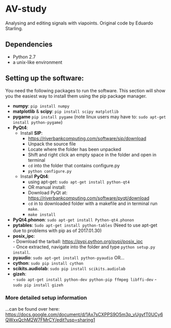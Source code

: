 # AV-study
Analysing and editing signals with viapoints. Original code by Eduardo Starling.

## Dependencies 
- Python 2.7
- a unix-like environment

## Setting up the software:
You need the following packages to run the software. This section will show you the easiest way to install them using the pip package manager.

- **numpy**: `pip install numpy` 
- **matplotlib** & **scipy**: `pip install scipy matplotlib`
- **pygame** `pip install pygame` (note linux users may have to: `sudo apt-get install python-pygame`)
- **PyQt4**:
    - Install **SIP**:
        - https://riverbankcomputing.com/software/sip/download
        - Unpack the source file 
        - Locate where the folder has been unpacked 
        - Shift and right click an empty space in the folder and open in terminal 
        - `cd` into the folder that contains configure.py 
        - `python configure.py`
    - Install **PyQt4**:
        - using apt-get: `sudo apt-get install python-qt4`
        - OR manual install:
        - Download PyQt at: https://riverbankcomputing.com/software/pyqt/download
        - `cd` in to downloaded folder with a makefile and in terminal run `make`.
        - `make install`
- **PyQt4.phonon**: `sudo apt-get install Python-qt4.phonon`
- **pytables**: `Sudo apt-get install python-tables` (Need to use apt-get due to problems with pip as of 2017.01.30) 
- **posix_ipc**:   
        - Download the tarball: https://pypi.python.org/pypi/posix_ipc  
        - Once extracted, navigate into the folder and type `python setup.py install`.
- **pyaudio**: `sudo apt-get install python-pyaudio` OR...
- **cython**: `sudo pip install cython`
- **scikits.audiolab**: `sudo pip install scikits.audiolab`  
- **gizeh**:  
        - `sudo apt-get install python-dev python-pip ffmpeg libffi-dev`
        - `sudo pip install gizeh`

### More detailed setup information
...can be found over here: https://docs.google.com/document/d/1Ax7sCXPPS9O5m3p_vUgyfT0UCy6QWxxQchM2W7FMrCY/edit?usp=sharing1
